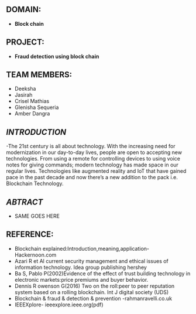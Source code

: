 ## DOMAIN:
- **Block chain** 
## PROJECT: 
- **Fraud detection using block chain**
## TEAM MEMBERS:
- Deeksha
- Jasirah
- Crisel Mathias 
- Glenisha Sequeria 
- Amber Dangra

## *INTRODUCTION*
-The 21st century is all about technology. With the increasing need for modernization in our day-to-day lives, people are open to accepting new technologies. From using a remote for controlling devices to using voice notes for giving commands; modern technology has made space in our regular lives. Technologies like augmented reality and IoT that have gained pace in the past decade and now there’s a new addition to the pack i.e. Blockchain Technology.
## *ABTRACT*
- SAME GOES HERE


## REFERENCE:
- Blockchain explained:Introduction,meaning,application- Hackernoon.com
- Azari R et Al current security management and ethical issues of information technology. Idea group publishing hershey
- Ba S, Pablo P(2002)Evidence of the effect of trust building technology in electronic markets:price premiums and buyer behavior.
- Dennis R owenson G(2016) Two on the roll:peer to peer reputation system based on a rolling blockchain. Int J digital society (UDS) 
- Blockchain & fraud & detection & prevention -rahmanravelli.co.uk
- IEEEXplore- ieeexplore.ieee.org(pdf)
